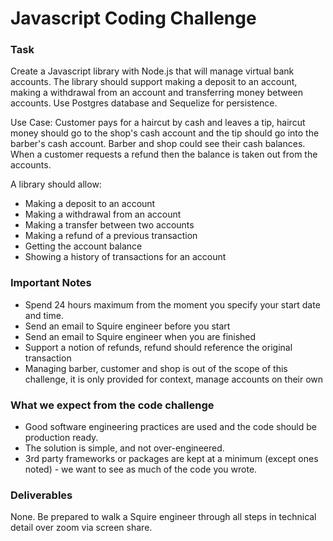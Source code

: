 # Javascript Coding Challenge #

### Task ###

Create a Javascript library with Node.js that will manage virtual bank accounts. The library should support making a deposit to an account, making a withdrawal from an account and transferring money between accounts. Use Postgres database and Sequelize for persistence.

Use Case: Customer pays for a haircut by cash and leaves a tip, haircut money should go to the shop's cash account and the tip should go into the barber's cash account. Barber and shop could see their cash balances. When a customer requests a refund then the balance is taken out from the accounts.

A library should allow:

* Making a deposit to an account
* Making a withdrawal from an account
* Making a transfer between two accounts
* Making a refund of a previous transaction
* Getting the account balance
* Showing a history of transactions for an account


### Important Notes ###
* Spend 24 hours maximum from the moment you specify your start date and time.
* Send an email to Squire engineer before you start
* Send an email to Squire engineer when you are finished
* Support a notion of refunds, refund should reference the original transaction
* Managing barber, customer and shop is out of the scope of this challenge, it is only provided for context, manage accounts on their own


### What we expect from the code challenge ###

* Good software engineering practices are used and the code should be production ready.
* The solution is simple, and not over-engineered.
* 3rd party frameworks or packages are kept at a minimum (except ones noted) - we want to see as much of the code you wrote.

### Deliverables ###
None. Be prepared to walk a Squire engineer through all steps in technical detail over zoom via screen share.